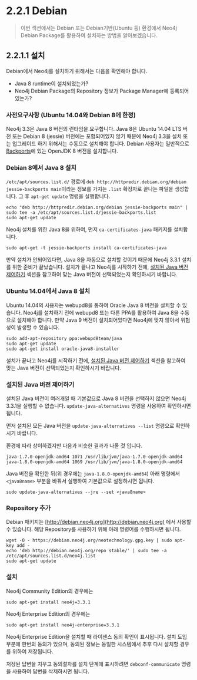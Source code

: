 # 2.2.1 Debian

> 이번 섹션에서는 Debian 또는 Debian기반\(Ubuntu 등\) 환경에서 Neo4j Debian Package를 활용하여 설치하는 방법을 알아보겠습니다.

## 2.2.1.1 설치

Debian에서 Neo4j를 설치하기 위해서는 다음을 확인해야 합니다.

* Java 8 runtime이 설치되었는가?
* Neo4j Debian Package의 Repository 정보가 Package Manager에 등록되어있는가?

### 사전요구사항 \(Ubuntu 14.04와 Debian 8에 한정\)

Neo4j 3.3은 Java 8 버전의 런타임을 요구합니다. Java 8은 Ubuntu 14.04 LTS 버전 또는 Debian 8 \(jessie\) 버전에는 포함되어있지 않기 때문에 Neo4j 3.3을 설치 또는 업그레이드 하기 위해서는 수동으로 설치해야 합니다. Debian 사용자는 일반적으로 [Backports](https://packages.debian.org/jessie-backports/openjdk-8-jdk)에 있는 OpenJDK 8 버전을 설치합니다.

### Debian 8에서 Java 8 설치

`/etc/apt/sources.list.d/` 경로에 `deb http://httpredir.debian.org/debian jessie-backports main`이라는 정보를 가지는 `.list` 확장자로 끝나는 파일을 생성합니다. 그 후 `apt-get update` 명령을 실행합니다.

```
echo "deb http://httpredir.debian.org/debian jessie-backports main" | sudo tee -a /etc/apt/sources.list.d/jessie-backports.list
sudo apt-get update
```

Neo4j 설치를 위한 Java 8을 위하여, 먼저 `ca-certificates-java` 패키지를 설치합니다.

```
sudo apt-get -t jessie-backports install ca-certificates-java
```

만약 설치가 안되어있다면, Java 8을 자동으로 설치할 것이기 때문에 Neo4j 3.3.1 설치를 위한 준비가 끝났습니다. 설치가 끝나고 Neo4j를 시작하기 전에, [설치된 Java 버전 제어하기](#설치된-java-버전-제어하기) 섹션을 참고하여 맞는 Java 버전이 선택되었는지 확인하시기 바랍니다.

### Ubuntu 14.04에서 Java 8 설치

Ubuntu 14.04의 사용자는 webupd8을 통하여 Oracle Java 8 버전을 설치할 수 있습니다. Neo4j를 설치하기 전에 webupd8 또는 다른 PPA를 활용하여 Java 8을 수동으로 설치해야 합니다. 만약 Java 9 버전이 설치되어있다면 Neo4j에 맞지 않아서 위험성이 발생할 수 있습니다.

```
sudo add-apt-repository ppa:webupd8team/java
sudo apt-get update
sudo apt-get install oracle-java8-installer
```

설치가 끝나고 Neo4j를 시작하기 전에, [설치된 Java 버전 제어하기](#설치된-java-버전-제어하기) 섹션을 참고하여 맞는 Java 버전이 선택되었는지 확인하시기 바랍니다.

### 설치된 Java 버전 제어하기

설치된 Java 버전이 여러개일 때 기본값으로 Java 8 버전을 선택하지 않으면 Neo4j 3.3.1을 실행할 수 없습니다. `update-java-alternatives` 명령을 사용하여 확인하시면 됩니다.

먼저 설치된 모든 Java 버전을 `update-java-alternatives --list` 명령으로 확인하시기 바랍니다.

환경에 따라 상이하겠지만 다음과 비슷한 결과가 나올 것 입니다.

```
java-1.7.0-openjdk-amd64 1071 /usr/lib/jvm/java-1.7.0-openjdk-amd64
java-1.8.0-openjdk-amd64 1069 /usr/lib/jvm/java-1.8.0-openjdk-amd64
```

Java 버전을 확인한 뒤\(위 경우에는  `java-1.8.0-openjdk-amd64`\) 아래 명령에서 `<java8name>` 부분을 바꿔서 실행하여 기본값으로 설정하시면 됩니다.

```
sudo update-java-alternatives --jre --set <java8name>
```

### Repository 추가

Debian 패키지는 [http://debian.neo4j.org](http://debian.neo4j.org) 에서 사용할 수 있습니다. 해당 Repository를 사용하기 위해 아래 명령어를 수행하시면 됩니다.

```
wget -O - https://debian.neo4j.org/neotechnology.gpg.key | sudo apt-key add -
echo 'deb http://debian.neo4j.org/repo stable/' | sudo tee -a /etc/apt/sources.list.d/neo4j.list
sudo apt-get update
```

### 설치

Neo4j Community Edition의 경우에는

```
sudo apt-get install neo4j=3.3.1
```

Neo4j Enterprise Edition의 경우에는

```
sudo apt-get install neo4j-enterprise=3.3.1
```

Neo4j Enterprise Edition을 설치할 때 라이센스 동의 확인이 표시됩니다. 설치 도입부분에 한번의 동의가 있으며, 동의된 정보는 동일한 시스템에서 추후 다시 설치할 경우를 위하여 저장됩니다.

저장된 답변을 지우고 동의절차를 설치 단계에 표시하려면 `debconf-communicate` 명령을 사용하여 답변을 삭제하시면 됩니다.

